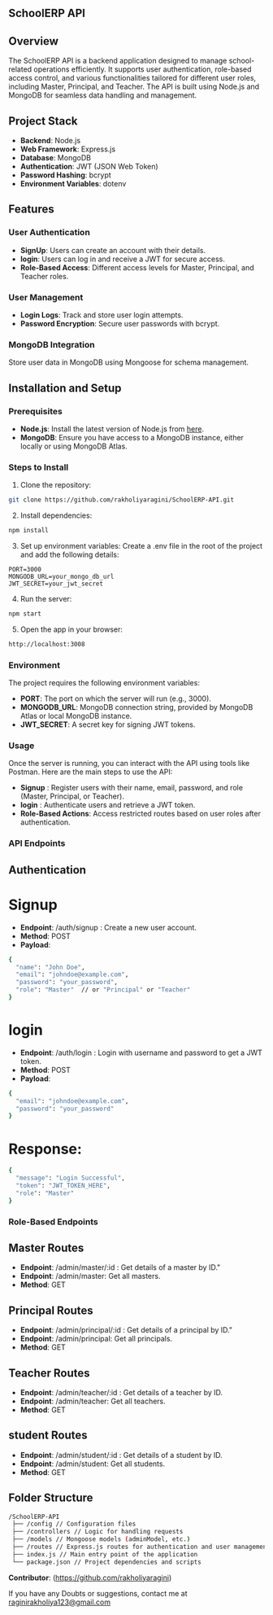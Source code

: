 ## SchoolERP API


## Overview

The SchoolERP API is a backend application designed to manage school-related operations efficiently. It supports user authentication, role-based access control, and various functionalities tailored for different user roles, including Master, Principal, and Teacher. The API is built using Node.js and MongoDB for seamless data handling and management.

## Project Stack
- **Backend**: Node.js
- **Web Framework**: Express.js
- **Database**: MongoDB
- **Authentication**: JWT (JSON Web Token)
- **Password Hashing**: bcrypt
- **Environment Variables**: dotenv


## Features

### User Authentication
- **SignUp**: Users can create an account with their details.
- **login**: Users can log in and receive a JWT for secure access.
- **Role-Based Access**: Different access levels for Master, Principal, and Teacher roles.

### User Management

- **Login Logs**: Track and store user login attempts.
- **Password Encryption**: Secure user passwords with bcrypt.

### MongoDB Integration

Store user data in MongoDB using Mongoose for schema management.

## Installation and Setup

### Prerequisites

- **Node.js**: Install the latest version of Node.js from [here](https://nodejs.org/).
- **MongoDB**: Ensure you have access to a MongoDB instance, either locally or using MongoDB Atlas.

### Steps to Install

1. Clone the repository:
   
```bash
git clone https://github.com/rakholiyaragini/SchoolERP-API.git
```


2. Install dependencies:

```bash
npm install
```

3. Set up environment variables: Create a .env file in the root of the project and add the following details:

```plaintext
PORT=3000
MONGODB_URL=your_mongo_db_url
JWT_SECRET=your_jwt_secret
```
4. Run the server:

```bash
npm start
```
5. Open the app in your browser:
```bash
http://localhost:3008
```

### Environment 

The project requires the following environment variables:

- **PORT**: The port on which the server will run (e.g., 3000).
- **MONGODB_URL**: MongoDB connection string, provided by MongoDB Atlas or local MongoDB instance.
- **JWT_SECRET**: A secret key for signing JWT tokens.

### Usage
Once the server is running, you can interact with the API using tools like Postman. Here are the main steps to use the API:

- **Signup** : Register users with their name, email, password, and role (Master, Principal, or Teacher).
- **login** : Authenticate users and retrieve a JWT token.
- **Role-Based Actions**: Access restricted routes based on user roles after authentication.

### API Endpoints

## Authentication

# Signup

- **Endpoint**: /auth/signup : Create a new user account.
- **Method**: POST
- **Payload**:
```bash
{
  "name": "John Doe",
  "email": "johndoe@example.com",
  "password": "your_password",
  "role": "Master"  // or "Principal" or "Teacher"
}
```

# login
- **Endpoint**: /auth/login : Login with username and password to get a JWT token.
- **Method**: POST
- **Payload**:

```bash
{
  "email": "johndoe@example.com",
  "password": "your_password"
}
```

# Response:

```bash
{
  "message": "Login Successful",
  "token": "JWT_TOKEN_HERE",
  "role": "Master"
}
```

### Role-Based Endpoints

## Master Routes

- **Endpoint**: /admin/master/:id :  Get details of a master by ID."
- **Endpoint**:  /admin/master: Get all masters.
- **Method**: GET

## Principal Routes

- **Endpoint**: /admin/principal/:id :  Get details of a principal by ID."
- **Endpoint**:  /admin/principal: Get all principals.
- **Method**: GET

## Teacher Routes

- **Endpoint**: /admin/teacher/:id :  Get details of a teacher by ID.
- **Endpoint**:  /admin/teacher: Get all teachers.
- **Method**: GET

## student Routes

- **Endpoint**: /admin/student/:id :  Get details of a student by ID.
- **Endpoint**:  /admin/student: Get all students.
- **Method**: GET

## Folder Structure
``` bash
/SchoolERP-API
 ├── /config // Configuration files
 ├── /controllers // Logic for handling requests
 ├── /models // Mongoose models (adminModel, etc.)
 ├── /routes // Express.js routes for authentication and user management
 ├── index.js // Main entry point of the application
 └── package.json // Project dependencies and scripts
 ```

**Contributor**: (https://github.com/rakholiyaragini)

If you have any Doubts or suggestions,  contact me at raginirakholiya123@gmail.com

